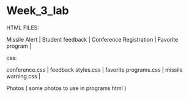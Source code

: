 # Week_3_lab 

HTML FILES: 

Missile Alert |
Student feedback |
Conference Registration |
Favorite program |

css: 

conference.css |
feedback styles.css |
favorite programs.css |
missile warning.css |

Photos ( some photos to use in programs html ) 


